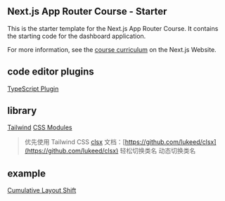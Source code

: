 ## Next.js App Router Course - Starter

This is the starter template for the Next.js App Router Course. It contains the starting code for the dashboard application.

For more information, see the [course curriculum](https://nextjs.org/learn) on the Next.js Website.


## code editor plugins
[TypeScript Plugin](https://nextjs.org/docs/app/building-your-application/configuring/typescript#typescript-plugin)

## library
[Tailwind](https://tailwindcss.com/)
[CSS Modules](https://nextjs.org/docs/pages/building-your-application/styling)
> 优先使用 Tailwind CSS
[clsx](https://www.npmjs.com/package/clsx) 文档：[https://github.com/lukeed/clsx](https://github.com/lukeed/clsx)
> 轻松切换类名 动态切换类名

## example
[Cumulative Layout Shift](https://web.dev/articles/cls?hl=zh-cn)

